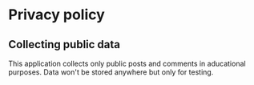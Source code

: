 # Privacy policy

## Collecting public data

This application collects only public posts and comments in aducational purposes.
Data won't be stored anywhere but only for testing.
